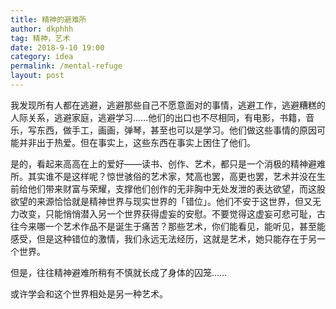 ```yaml
---
title: 精神的避难所
author: dkphhh
tag: 精神，艺术
date: 2018-9-10 19:00
category: idea
permalink: /mental-refuge
layout: post
---
```


我发现所有人都在逃避，逃避那些自己不愿意面对的事情，逃避工作，逃避糟糕的人际关系，逃避家庭，逃避学习……他们的出口也不尽相同，有电影，书籍，音乐，写东西，做手工，画画，弹琴，甚至也可以是学习。他们做这些事情的原因可能并非出于热爱。但在事实上，这些东西在事实上困住了他们。

是的，看起来高高在上的爱好——读书、创作、艺术，都只是一个消极的精神避难所。其实谁不是这样呢？惊世骇俗的艺术家，梵高也罢，高更也罢，艺术并没在生前给他们带来财富与荣耀，支撑他们创作的无非胸中无处发泄的表达欲望，而这股欲望的来源恰恰就是精神世界与现实世界的「错位」。他们不安于这世界，但又无力改变，只能悄悄潜入另一个世界获得虚妄的安慰。不要觉得这虚妄可悲可耻，古往今来哪一个艺术作品不是诞生于痛苦？那些艺术，你们能看见，能听见，甚至能感受，但是这种错位的激情，我们永远无法经历，这就是艺术，她只能存在于另一个世界。

但是，往往精神避难所稍有不慎就长成了身体的囚笼……

或许学会和这个世界相处是另一种艺术。  